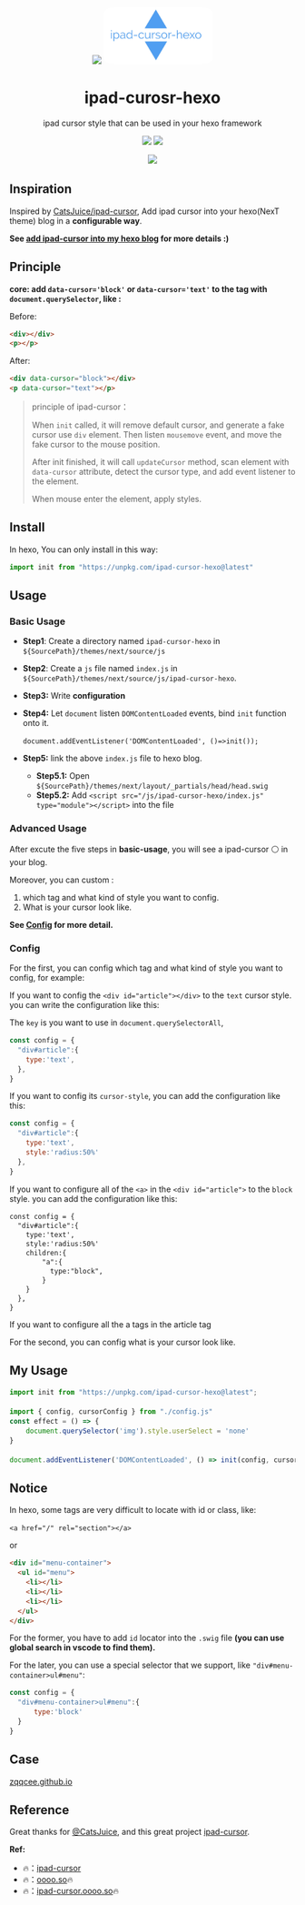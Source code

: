<p align="center">
  <picture>
    <source media="(prefers-color-scheme: dark)" srcset="https://cursor.oooo.so/ipad-cursor-dark.svg">
    <img height="100" src="https://cursor.oooo.so/ipad-cursor.svg">
    <img height="100" style="border-radius:10%" src="doc/hexo.jpg"></img>
  </picture>
</p>


<h1 align="center">ipad-curosr-hexo</h1>

<p align="center">
 ipad cursor style that can be used in your hexo framework
</p>

<p align="center">
  <img src="https://img.shields.io/npm/l/ipad-cursor-hexo"/>
  <img src="https://img.shields.io/npm/v/ipad-cursor-hexo"/>
</p>

<p align="center">
  <a href="https://zqqcee.github.io/">
    <img src="https://raw.githubusercontent.com/zqqcee/img_repo/main/img/202307251512971.gif" />
  </a>
</p>

## Inspiration

Inspired by [CatsJuice/ipad-cursor](https://github.com/CatsJuice/ipad-cursor), Add ipad cursor into your hexo(NexT theme) blog in a **configurable way**.

**See [add ipad-cursor into my hexo blog](https://zqqcee.github.io/2023/07/23/ebae3e5deab8/) for more details :)**

## Principle

**core: add `data-cursor='block'` or `data-cursor='text'` to the tag with `document.querySelector`, like :**

Before:

```html
<div></div>
<p></p>
```

After:

```html
<div data-cursor="block"></div>
<p data-cursor="text"></p>
```

> principle of ipad-cursor：
>
> When `init` called, it will remove default cursor, and generate a fake cursor use `div` element. Then listen `mousemove` event, and move the fake cursor to the mouse position.
>
> After init finished, it will call `updateCursor` method, scan element with `data-cursor` attribute, detect the cursor type, and add event listener to the element.
>
> When mouse enter the element, apply styles.

## Install

In hexo, You can only install in this way:

```js
import init from "https://unpkg.com/ipad-cursor-hexo@latest"
```

## Usage

### Basic Usage

- **Step1**: Create a directory named `ipad-cursor-hexo` in `${SourcePath}/themes/next/source/js`
- **Step2**: Create a `js` file named `index.js` in `${SourcePath}/themes/next/source/js/ipad-cursor-hexo`.
- **Step3:** Write **configuration**
- **Step4:** Let `document` listen `DOMContentLoaded` events, bind `init` function onto it.

  `document.addEventListener('DOMContentLoaded', ()=>init());`
- **Step5:** link the above `index.js` file to hexo blog.

  - **Step5.1:** Open `${SourcePath}/themes/next/layout/_partials/head/head.swig`
  - **Step5.2:** Add `<script src="/js/ipad-cursor-hexo/index.js" type="module"></script>` into the file

### Advanced Usage

After excute the five steps in **basic-usage**, you will see a ipad-cursor ⚪️ in your blog.

Moreover, you can custom :

1. which tag and what kind of style you want to config.
2. What is your cursor look like.

**See [Config](#config) for more detail.**

### Config

For the first, you can config which tag and what kind of style you want to config, for example:

If you want to config the `<div id="article"></div>` to the `text` cursor style. you can write the configuration like this:

The `key` is you want to use in `document.querySelectorAll`,

```js
const config = {
  "div#article":{
    type:'text',
  },
}
```

If you want to config its `cursor-style`, you can add the configuration like this:

```js
const config = {
  "div#article":{
    type:'text',
    style:'radius:50%'
  },
}
```

If you want to configure all of the `<a>` in the `<div id="article">` to the `block` style. you can add the configuration like this:

```
const config = {
  "div#article":{
    type:'text',
    style:'radius:50%'
    children:{
    	"a":{
          type:"block",
    	}
    }
  },
}
```

If you want to configure all the a tags in the article tag

For the second, you can config what is your cursor look like.

## My Usage

```js
import init from "https://unpkg.com/ipad-cursor-hexo@latest";

import { config, cursorConfig } from "./config.js" 
const effect = () => {
    document.querySelector('img').style.userSelect = 'none'
}

document.addEventListener('DOMContentLoaded', () => init(config, cursorConfig));
```

## **Notice**

In hexo, some tags are very difficult to locate with id or class, like:

`<a href="/" rel="section"></a>`

or

```html
<div id="menu-container">
  <ul id="menu">
    <li></li>
    <li></li>
    <li></li>
  </ul>
</div>
```

For the former, you have to add `id` locator into the `.swig` file **(you can use global search in vscode to find them).**

For the later, you can use a special selector that we support, like `"div#menu-container>ul#menu"`:

```js
const config = {
  "div#menu-container>ul#menu":{
      type:'block'
  }
}
```

## Case

[zqqcee.github.io](https://zqqcee.github.io/)

## Reference

Great thanks for [@CatsJuice](https://github.com/CatsJuice), and this great project [ipad-cursor](https://github.com/CatsJuice/ipad-cursor).

**Ref:**

- 🔥：[ipad-cursor](https://github.com/CatsJuice/ipad-cursor)
- 🔥：[oooo.so](https://oooo.so)🔥
- 🔥：[ipad-cursor.oooo.so](https://ipad-cursor.oooo.so)🔥
